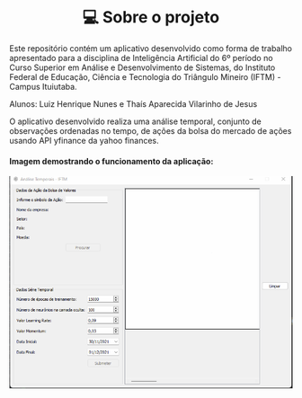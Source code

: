 <h1 align='center'>💻 Sobre o projeto</h1>
<p>
  Este repositório contém um aplicativo desenvolvido como forma de trabalho apresentado para a disciplina de Inteligência Artificial do 6º período no Curso Superior em Análise e Desenvolvimento de Sistemas, do Instituto Federal de Educação, Ciência e Tecnologia do Triângulo Mineiro (IFTM) - Campus Ituiutaba.

  Alunos: Luiz Henrique Nunes e Thaís Aparecida Vilarinho de Jesus

  O aplicativo desenvolvido realiza uma análise temporal, conjunto de observações ordenadas no tempo, de ações da bolsa do mercado de ações usando API yfinance da yahoo finances.
</p>


<p align='center'>
  <h4> 
    Imagem demostrando o funcionamento da aplicação:
  </h4>
  <img src="https://github.com/benedhl/AnaliseTemporal/blob/main/GifAnalisesTemporais.gif">
</p>
